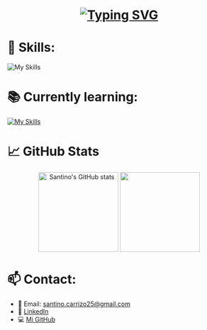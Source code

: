 <h1 align="center">
  <a href="https://github.com/santinocarrizoo04" target="_blank">
    <img src="https://readme-typing-svg.demolab.com?font=Source+Code+Pro&size=40&pause=1000&color=00BFFF&center=true&vCenter=true&repeat=true&width=435&lines=Santino+Carrizo" alt="Typing SVG" />
  </a>
</h1>


# 🚀 Skills:

![My Skills](https://go-skill-icons.vercel.app/api/icons?i=c,java,python,haskell,postman,rabbitmq,grafana,github,hibernate,dbeaver,idea,virtualbox,maven,vscode,telegram)


# 📚 Currently learning:

[![My Skills](https://skillicons.dev/icons?i=docker,linux,ruby,rubymine,sqlserver)](https://skillicons.dev)

# 📈 GitHub Stats

<div align="center">
  <img src="https://github-readme-stats.vercel.app/api?username=santinocarrizoo04&show_icons=true&theme=tokyonight" alt="Santino's GitHub stats" height="180"/>
  <img src="https://github-readme-stats.vercel.app/api/top-langs/?username=santinocarrizoo04&layout=compact&theme=tokyonight" height="180"/>
</div>

# 📫 Contact:

- 📧 Email: santino.carrizo25@gmail.com
- 💼 [LinkedIn](http://www.linkedin.com/in/santino-lautaro-carrizo-993308253)
- 💻 [Mi GitHub](https://github.com/santinocarrizoo04)

